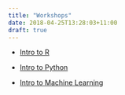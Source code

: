 ```yaml
---
title: "Workshops"
date: 2018-04-25T13:28:03+11:00
draft: true
---
```


* [Intro to R](intro_to_r/)

* [Intro to Python](intro_to_python/)

* [Intro to Machine Learning](intro_to_machine_learning/)
